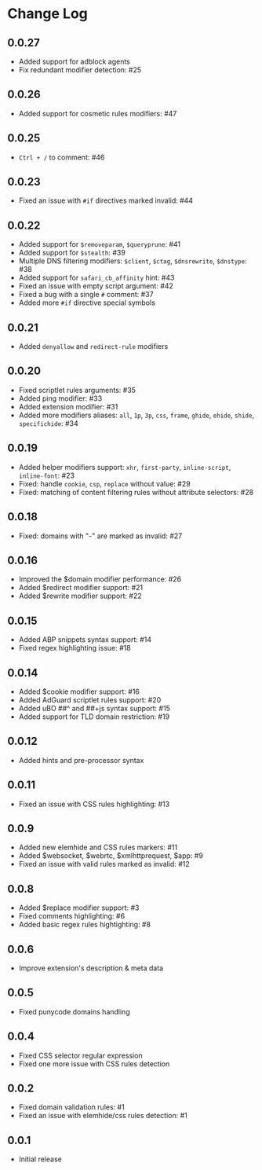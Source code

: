 # Change Log

## 0.0.27

- Added support for adblock agents
- Fix redundant modifier detection: #25

## 0.0.26

- Added support for cosmetic rules modifiers: #47

## 0.0.25

- `Ctrl + /` to comment: #46

## 0.0.23

- Fixed an issue with `#if` directives marked invalid: #44

## 0.0.22

- Added support for `$removeparam`, `$queryprune`: #41
- Added support for `$stealth`: #39
- Multiple DNS filtering modifiers: `$client`, `$ctag`, `$dnsrewrite`, `$dnstype`: #38
- Added support for `safari_cb_affinity` hint: #43
- Fixed an issue with empty script argument: #42
- Fixed a bug with a single `#` comment: #37
- Added more `#if` directive special symbols

## 0.0.21

- Added `denyallow` and `redirect-rule` modifiers

## 0.0.20

- Fixed scriptlet rules arguments: #35
- Added ping modifier: #33
- Added extension modifier: #31
- Added more modifiers aliases: `all`, `1p`, `3p`, `css`, `frame`, `ghide`, `ehide`, `shide`, `specifichide`: #34

## 0.0.19

- Added helper modifiers support: `xhr`, `first-party`, `inline-script`, `inline-font`: #23
- Fixed: handle `cookie`, `csp`, `replace` without value: #29
- Fixed: matching of content filtering rules without attribute selectors: #28

## 0.0.18

- Fixed: domains with "-" are marked as invalid: #27

## 0.0.16

- Improved the $domain modifier performance: #26
- Added $redirect modifier support: #21
- Added $rewrite modifier support: #22

## 0.0.15

- Added ABP snippets syntax support: #14
- Fixed regex highlighting issue: #18

## 0.0.14

- Added $cookie modifier support: #16
- Added AdGuard scriptlet rules support: #20
- Added uBO ##^ and ##+js syntax support: #15
- Added support for TLD domain restriction: #19

## 0.0.12

- Added hints and pre-processor syntax

## 0.0.11

- Fixed an issue with CSS rules highlighting: #13

## 0.0.9

- Added new elemhide and CSS rules markers: #11
- Added $websocket, $webrtc, $xmlhttprequest, $app: #9
- Fixed an issue with valid rules marked as invalid: #12

## 0.0.8

- Added $replace modifier support: #3
- Fixed comments highlighting: #6
- Added basic regex rules hightighting: #8

## 0.0.6

- Improve extension's description & meta data

## 0.0.5

- Fixed punycode domains handling

## 0.0.4

- Fixed CSS selector regular expression
- Fixed one more issue with CSS rules detection

## 0.0.2

- Fixed domain validation rules: #1
- Fixed an issue with elemhide/css rules detection: #1

## 0.0.1

- Initial release
